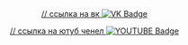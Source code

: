 <div id="badges" align = "center">
  <a href="https://vk.com/yasha_trap"> // ссылка на вк
  <img scr = "https://img.shields.io/badge/VK-blue?style=for-the-badge&logo=VK&logoColor=white" alt="VK Badge"/>
</a>

<a href= "https://www.youtube.com/channel/UCsUdy09tiu369lbriN4gXyQ"> // ссылка на ютуб ченел
  <img scr = "https://img.shields.io/badge/YOUTUBE-red?style=for-the-badge&logo=YOUTUBE&logoColor=white" alt="YOUTUBE Badge"/>
</a>
</div>
